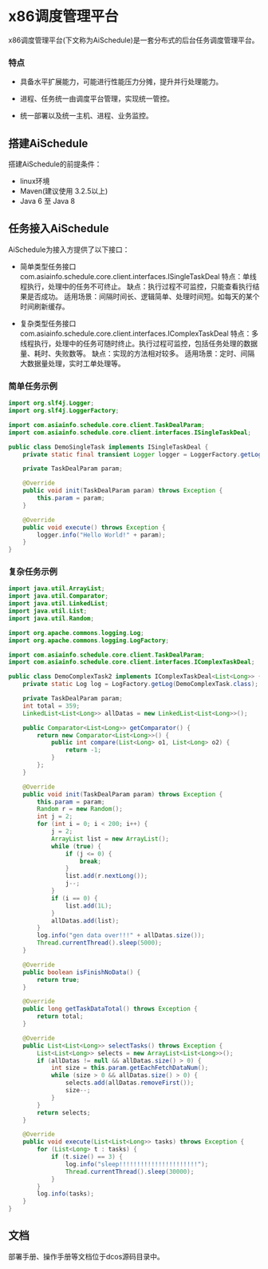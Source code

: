# x86调度管理平台

x86调度管理平台(下文称为AiSchedule)是一套分布式的后台任务调度管理平台。

### 特点
* 具备水平扩展能力，可能进行性能压力分摊，提升并行处理能力。

* 进程、任务统一由调度平台管理，实现统一管控。

* 统一部署以及统一主机、进程、业务监控。

## 搭建AiSchedule
搭建AiSchedule的前提条件：
* linux环境
* Maven(建议使用 3.2.5以上)
* Java 6 至 Java 8

## 任务接入AiSchedule
AiSchedule为接入方提供了以下接口：
* 简单类型任务接口 com.asiainfo.schedule.core.client.interfaces.ISingleTaskDeal
特点：单线程执行，处理中的任务不可终止。
缺点：执行过程不可监控，只能查看执行结果是否成功。
适用场景：间隔时间长、逻辑简单、处理时间短。如每天的某个时间刷新缓存。

* 复杂类型任务接口 com.asiainfo.schedule.core.client.interfaces.IComplexTaskDeal
特点：多线程执行，处理中的任务可随时终止。执行过程可监控，包括任务处理的数据量、耗时、失败数等。
缺点：实现的方法相对较多。
适用场景：定时、间隔大数据量处理，实时工单处理等。

### 简单任务示例
```java
import org.slf4j.Logger;
import org.slf4j.LoggerFactory;

import com.asiainfo.schedule.core.client.TaskDealParam;
import com.asiainfo.schedule.core.client.interfaces.ISingleTaskDeal;

public class DemoSingleTask implements ISingleTaskDeal {
    private static final transient Logger logger = LoggerFactory.getLogger(DemoSingleTask.class);

    private TaskDealParam param;

    @Override
    public void init(TaskDealParam param) throws Exception {
        this.param = param;
    }

    @Override
    public void execute() throws Exception {
        logger.info("Hello World!" + param);
    }
}
```
### 复杂任务示例
```java
import java.util.ArrayList;
import java.util.Comparator;
import java.util.LinkedList;
import java.util.List;
import java.util.Random;

import org.apache.commons.logging.Log;
import org.apache.commons.logging.LogFactory;

import com.asiainfo.schedule.core.client.TaskDealParam;
import com.asiainfo.schedule.core.client.interfaces.IComplexTaskDeal;

public class DemoComplexTask2 implements IComplexTaskDeal<List<Long>> {
    private static Log log = LogFactory.getLog(DemoComplexTask.class);

    private TaskDealParam param;
    int total = 359;
    LinkedList<List<Long>> allDatas = new LinkedList<List<Long>>();

    public Comparator<List<Long>> getComparator() {
        return new Comparator<List<Long>>() {
            public int compare(List<Long> o1, List<Long> o2) {
                return -1;
            }
        };
    }

    @Override
    public void init(TaskDealParam param) throws Exception {
        this.param = param;
        Random r = new Random();
        int j = 2;
        for (int i = 0; i < 200; i++) {
            j = 2;
            ArrayList list = new ArrayList();
            while (true) {
                if (j <= 0) {
                    break;
                }
                list.add(r.nextLong());
                j--;
            }
            if (i == 0) {
                list.add(1L);
            }
            allDatas.add(list);
        }
        log.info("gen data over!!!" + allDatas.size());
        Thread.currentThread().sleep(5000);
    }

    @Override
    public boolean isFinishNoData() {
        return true;
    }

    @Override
    public long getTaskDataTotal() throws Exception {
        return total;
    }

    @Override
    public List<List<Long>> selectTasks() throws Exception {
        List<List<Long>> selects = new ArrayList<List<Long>>();
        if (allDatas != null && allDatas.size() > 0) {
            int size = this.param.getEachFetchDataNum();
            while (size > 0 && allDatas.size() > 0) {
                selects.add(allDatas.removeFirst());
                size--;
            }
        }
        return selects;
    }

    @Override
    public void execute(List<List<Long>> tasks) throws Exception {
        for (List<Long> t : tasks) {
            if (t.size() == 3) {
                log.info("sleep!!!!!!!!!!!!!!!!!!!!!!");
                Thread.currentThread().sleep(30000);
            }
        }
        log.info(tasks);
    }
}
```
## 文档
部署手册、操作手册等文档位于dcos源码目录中。


